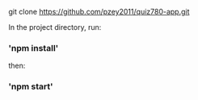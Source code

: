 git clone https://github.com/pzey2011/quiz780-app.git


In the project directory, run:
### 'npm install'

then:
### 'npm start'
